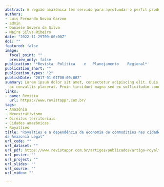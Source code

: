 ```yaml
---
abstract: A região amazônica tem servido para aprofundar o perfil produtivo neoextrativista do Brasil e do continente latino-americano. Perfil que depende crescentemente da flexibilização de direitos territoriais e de normativas ambientais e da precarização da força de trabalho. É neste contexto de decomposição social e devastação ambiental é que o texto pretende dimensionar, de forma inicial e exploratória, os usos predominantes de royalties (minerais e energéticos) em cidades da Amazônia Legal, procurando estabelecer correlações a partir de indicadores de educação e saúde. Nossa hipótese é que compensações, desvinculadas de políticas socioambientais transversais, terminam por reforçar a condição de espaços aprisionados e funcionalizados dos municípios receptores, retroalimentando a dependência deles frente às atividades primário-exportadoras, esterilizando coalizões que tenham em seu horizonte reconversões ou transições tecnológicas e socioecológicas.<br> ISSN:2358-4556
authors:
- Luis Fernando Novoa Garzon 
- admin
- Daniele Severo da Silva
- Maíra Silva Ribeiro
date: "2022-11-29T00:00:00Z"
doi: ""
featured: false
image:
  focal_point: ""
  preview_only: false
publication: '*Revista	Política	e	Planejamento	Regional*'
publication_short: ""
publication_types: "2"
publishDate: "2017-01-01T00:00:00Z"
summary: Lorem ipsum dolor sit amet, consectetur adipiscing elit. Duis posuere tellus
  ac convallis placerat. Proin tincidunt magna sed ex sollicitudin condimentum.
links:
- name: Revista
  url: https://www.revistappr.com.br/
tags:
- Amazônia
- Neoextrativismo
- Direitos territoriais
- Cidades amazônicas
- Royalties
title: "Royalties e a dependência da economia de commodities nas cidades
da Amazônia Legal"
url_code: ""
url_dataset: ""
url_pdf: https://www.revistappr.com.br/artigos/publicados/artigo-royalties-e-a-dependencia-da-economia-de-commodities-nas-cidades-da-amazonia-legal.pdf
url_poster: ""
url_project: ""
url_slides: ""
url_source: ""
url_video: ""

---
```


